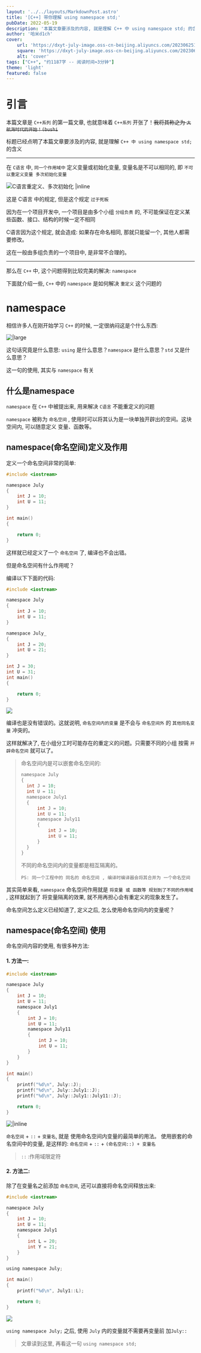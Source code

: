 ```yaml
---
layout: '../../layouts/MarkdownPost.astro'
title: '[C++] 带你理解 using namespace std;'
pubDate: 2022-05-19
description: '本篇文章要涉及的内容, 就是理解 C++ 中 using namespace std; 的含义'
author: '哈米d1ch'
cover:
    url: 'https://dxyt-july-image.oss-cn-beijing.aliyuncs.com/202306251809044.webp'
    square: 'https://dxyt-july-image.oss-cn-beijing.aliyuncs.com/202306251809044.webp'
    alt: 'cover'
tags: ["C++", "约1187字 -- 阅读时间≈3分钟"]
theme: 'light'
featured: false
---
```


# 引言

本篇文章是 `C++系列` 的第一篇文章, 也就意味着 `C++系列` 开张了！~~我将其称之为 `大航海时代的开始！(bushi`~~

标题已经点明了本篇文章要涉及的内容, 就是理解 `C++ 中 using namespace std;` 的含义

---

在 `C语言` 中,  `同一个作用域中` 定义变量或初始化变量, 变量名是不可以相同的, 即 `不可以重定义变量 多次初始化变量`

![C语言重定义、多次初始化 |inline](https://dxyt-july-image.oss-cn-beijing.aliyuncs.com/image-20220425235849976.webp)

这是 C语言 中的规定, 但是这个规定 `过于死板` 

因为在一个项目开发中, 一个项目是由多个小组 `分组负责` 的, 不可能保证在定义某些函数、接口、结构的时候一定不相同

C语言因为这个规定, 就会造成: 如果存在命名相同, 那就只能留一个, 其他人都需要修改。

这在一般由多组负责的一个项目中, 是非常不合理的。



---

那么在 `C++` 中, 这个问题得到比较完美的解决: `namespace`

下面就介绍一些, `C++` 中的 `namespace` 是如何解决 `重定义` 这个问题的



# namespace

相信许多人在刚开始学习 `C++` 的时候, 一定很纳闷这是个什么东西: 

![|large](https://dxyt-july-image.oss-cn-beijing.aliyuncs.com/image-20220513141346741.webp)

这句话究竟是什么意思: `using` 是什么意思？`namespace` 是什么意思？`std` 又是什么意思？

这一句的使用, 其实与 `namespace` 有关

## 什么是namespace

`namespace` 在 `C++` 中被提出来, 用来解决 `C语言` 不能重定义的问题

`namespace` 被称为 `命名空间` , 使用时可以将其认为是一块单独开辟出的空间。这块空间内, 可以随意定义 变量、函数等。

## namespace(命名空间)定义及作用

定义一个命名空间非常的简单: 

```c
#include <iostream>

namespace July
{
	int J = 10;
	int U = 11;
}

int main()
{

	return 0;
}
```

这样就已经定义了一个 `命名空间` 了, 编译也不会出错。

但是命名空间有什么作用呢？

编译以下下面的代码: 

```c
#include <iostream>

namespace July
{
	int J = 10;
	int U = 11;
}

namespace July_
{
	int J = 20;
	int U = 21;
}

int J = 30;
int U = 31;
int main()
{

	return 0;
}
```

![ ](https://dxyt-july-image.oss-cn-beijing.aliyuncs.com/image-20220513152334133.webp)

编译也是没有错误的。这就说明, `命名空间内的变量` 是不会与 `命名空间外` 的 `其他同名变量` 冲突的。

这样就解决了, 在小组分工时可能存在的重定义的问题。只需要不同的小组 按需 `开辟命名空间` 就可以了。

> 命名空间内是可以嵌套命名空间的: 
>
> ```c
> namespace July
> {
> 	int J = 10;
> 	int U = 11;
> 	namespace July1
> 	{
> 		int J = 10;
> 		int U = 11;
> 		namespace July11
> 		{
> 			int J = 10;
> 			int U = 11;
> 		}
> 	}
> }
> ```
>
> 不同的命名空间内的变量都是相互隔离的。
>
> `PS: 同一个工程中的 同名的 命名空间 , 编译时编译器会将其合并为 一个命名空间` 

其实简单来看, `namespace` 命名空间作用就是 `将变量 或 函数等 规划到了不同的作用域` , 这样就起到了 将变量隔离的效果, 就不用再担心会有重定义的现象发生了。

命名空间怎么定义已经知道了, 定义之后, 怎么使用命名空间内的变量呢？

## namespace(命名空间) 使用

命名空间内容的使用, 有很多种方法: 

#### 1. 方法一: 

```c
#include <iostream>

namespace July
{
	int J = 10;
	int U = 11;
	namespace July1
	{
		int J = 10;
		int U = 11;
		namespace July11
		{
			int J = 10;
			int U = 11;
		}
	}
}

int main()
{
	printf("%d\n", July::J);
	printf("%d\n", July::July1::J);
	printf("%d\n", July::July1::July11::J);

	return 0;
}
```

![ |inline](https://dxyt-july-image.oss-cn-beijing.aliyuncs.com/image-20220514175509313.webp)

`命名空间` + `::` + `变量名`, 就是 使用命名空间内变量的最简单的用法。
使用嵌套的命名空间中的变量, 是这样的: `命名空间` + `::` + `(命名空间::) + 变量名`

> `::` :作用域限定符

#### 2. 方法二: 

除了在变量名之前添加 `命名空间`, 还可以直接将命名空间释放出来: 

```c
#include <iostream>

namespace July
{
	int J = 10;
	int U = 11;
	namespace July1
	{
		int L = 20;
		int Y = 21;
	}
}

using namespace July;

int main()
{
	printf("%d\n", July1::L);

	return 0;
}
```

![](https://dxyt-july-image.oss-cn-beijing.aliyuncs.com/image-20220514180837528.webp)

`using namespace July;` 之后, 使用 `July` 内的变量就不需要再变量前 加`July::`

> 文章读到这里, 再看这一句 `using namespace std;`
